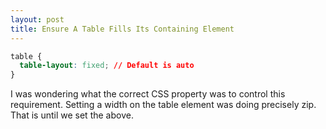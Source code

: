 ```yaml
---
layout: post
title: Ensure A Table Fills Its Containing Element
---
```


```css
table {
  table-layout: fixed; // Default is auto
}
```

I was wondering what the correct CSS property was to control this requirement. Setting a width on the table element was doing precisely zip. That is until we set the above.
